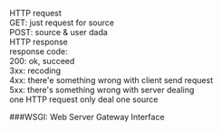 HTTP request<br>
GET: just request for source <br>
POST: source & user dada <br>
HTTP response<br>
response code: <br>
200: ok, succeed<br>
3xx: recoding <br>
4xx: there'e something wrong with client send request<br>
5xx: there's something wrong with server dealing<br>
one HTTP request only deal one source<br>


###WSGI: Web Server Gateway Interface<br>
